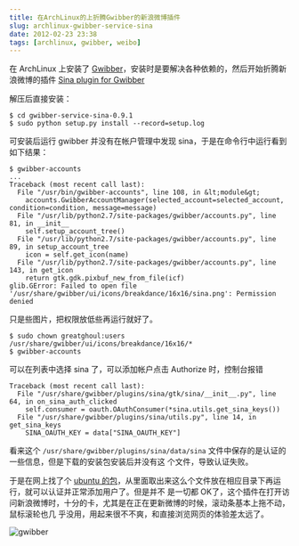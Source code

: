 ```yaml
---
title: 在ArchLinux的上折腾Gwibber的新浪微博插件
slug: archlinux-gwibber-service-sina
date: 2012-02-23 23:38
tags: [archlinux, gwibber, weibo]
---
```


在 ArchLinux 上安装了 [Gwibber][1]，安装时是要解决各种依赖的，然后开始折腾新浪微博的插件 [Sina plugin for Gwibber][2]

解压后直接安装：

    $ cd gwibber-service-sina-0.9.1
    $ sudo python setup.py install --record=setup.log

可安装后运行 gwibber 并没有在帐户管理中发现 sina，于是在命令行中运行看到如下结果：

    $ gwibber-accounts
    ...
    Traceback (most recent call last):
      File "/usr/bin/gwibber-accounts", line 108, in &lt;module&gt;
        accounts.GwibberAccountManager(selected_account=selected_account, condition=condition, message=message)
      File "/usr/lib/python2.7/site-packages/gwibber/accounts.py", line 81, in __init__
        self.setup_account_tree()
      File "/usr/lib/python2.7/site-packages/gwibber/accounts.py", line 89, in setup_account_tree
        icon = self.get_icon(name)
      File "/usr/lib/python2.7/site-packages/gwibber/accounts.py", line 143, in get_icon
        return gtk.gdk.pixbuf_new_from_file(icf)
    glib.GError: Failed to open file '/usr/share/gwibber/ui/icons/breakdance/16x16/sina.png': Permission denied

只是些图片，把权限放低些再运行就好了。

    $ sudo chown greatghoul:users /usr/share/gwibber/ui/icons/breakdance/16x16/*
    $ gwibber-accounts

可以在列表中选择 sina 了，可以添加帐户点击 Authorize 时，控制台报错

    Traceback (most recent call last):
      File "/usr/share/gwibber/plugins/sina/gtk/sina/__init__.py", line 64, in on_sina_auth_clicked
        self.consumer = oauth.OAuthConsumer(*sina.utils.get_sina_keys())
      File "/usr/share/gwibber/plugins/sina/utils.py", line 14, in get_sina_keys
        SINA_OAUTH_KEY = data["SINA_OAUTH_KEY"]

看来这个 `/usr/share/gwibber/plugins/sina/data/sina` 文件中保存的是认证的一些信息，但是下载的安装包安装后并没有这
个文件，导致认证失败。

于是在网上找了个 [ubuntu 的包][3]，从里面取出来这么个文件放在相应目录下再运行，就可以认证并正常添加用户了。但是并不
是一切都 OK了，这个插件在打开访问新浪微博时，十分的卡，尤其是在正在更新微博的时候，滚动条基本上拖不动，鼠标滚轮也几
乎没用，用起来很不不爽，和直接浏览网页的体验差太远了。

![gwibber](http://pic.yupoo.com/greatghoul_v/BLyEZOlC/9Qh2X.png)

[1]: http://aur.archlinux.org/packages.php?ID=24544
[2]: https://launchpad.net/gwibber-service-sina
[3]: http://pkgs.org/ubuntu-11.10/ubuntu-main-i386/gwibber-service-sina_0.9.1-0ubuntu2_all.deb.html
